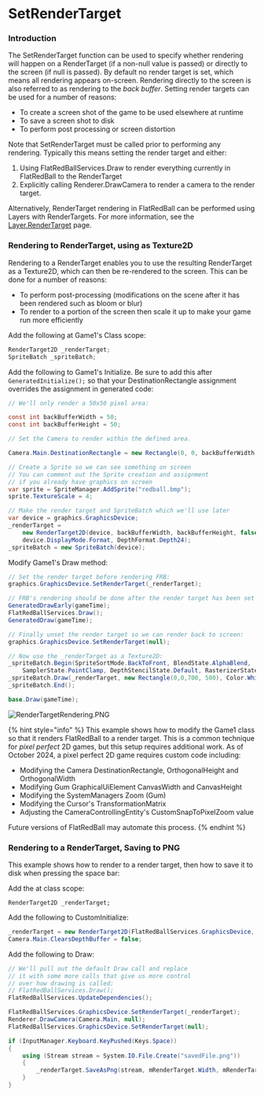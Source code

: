 # SetRenderTarget

### Introduction

The SetRenderTarget function can be used to specify  whether rendering will happen on a RenderTarget (if a non-null value is passed) or directly to the screen (if null is passed). By default no render target is set, which means all rendering appears on-screen. Rendering directly to the screen is also referred to as rendering to the _back buffer_. Setting render targets can be used for a number of reasons:

* To create a screen shot of the game to be used elsewhere at runtime
* To save a screen shot to disk
* To perform post processing or screen distortion

Note that SetRenderTarget must be called prior to performing any rendering. Typically this means setting the render target and either:

1. Using FlatRedBallServices.Draw to render everything currently in FlatRedBall to the RenderTarget
2. Explicitly calling Renderer.DrawCamera to render a camera to the render target.

Alternatively, RenderTarget rendering in FlatRedBall can be performed using Layers with RenderTargets. For more information, see the [Layer.RenderTarget](../../../flatredball/graphics/layer/rendertarget.md) page.

### Rendering to RenderTarget, using as Texture2D

Rendering to a RenderTarget enables you to use the resulting RenderTarget as a Texture2D, which can then be re-rendered to the screen. This can be done for a number of reasons:

* To perform post-processing (modifications on the scene after it has been rendered such as bloom or blur)
* To render to a portion of the screen then scale it up to make your game run more efficiently

Add the following at Game1's Class scope:

```csharp
RenderTarget2D _renderTarget;
SpriteBatch _spriteBatch;
```

Add the following to Game1's Initialize. Be sure to add this after `GeneratedInitialize();` so that your DestinationRectangle assignment overrides the assignment in generated code:

```csharp
// We'll only render a 50x50 pixel area:

const int backBufferWidth = 50;
const int backBufferHeight = 50;

// Set the Camera to render within the defined area.

Camera.Main.DestinationRectangle = new Rectangle(0, 0, backBufferWidth, backBufferHeight);

// Create a Sprite so we can see something on screen
// You can comment out the Sprite creation and assignment
// if you already have graphics on screen
var sprite = SpriteManager.AddSprite("redball.bmp");
sprite.TextureScale = 4;

// Make the render target and SpriteBatch which we'll use later
var device = graphics.GraphicsDevice;
_renderTarget = 
    new RenderTarget2D(device, backBufferWidth, backBufferHeight, false, 
    device.DisplayMode.Format, DepthFormat.Depth24);
_spriteBatch = new SpriteBatch(device);
```

Modify Game1's Draw method:

```csharp
// Set the render target before rendering FRB:
graphics.GraphicsDevice.SetRenderTarget(_renderTarget);

// FRB's rendering should be done after the render target has been set
GeneratedDrawEarly(gameTime);
FlatRedBallServices.Draw();
GeneratedDraw(gameTime);

// Finally unset the render target so we can render back to screen:
graphics.GraphicsDevice.SetRenderTarget(null);

// Now use the _renderTarget as a Texture2D:
_spriteBatch.Begin(SpriteSortMode.BackToFront, BlendState.AlphaBlend, 
    SamplerState.PointClamp, DepthStencilState.Default, RasterizerState.CullNone);
_spriteBatch.Draw(_renderTarget, new Rectangle(0,0,700, 500), Color.White);
_spriteBatch.End();

base.Draw(gameTime);
```

![RenderTargetRendering.PNG](../../../../.gitbook/assets/migrated\_media-RenderTargetRendering.PNG)

{% hint style="info" %}
This example shows how to modify the Game1 class so that it renders FlatRedBall to a render target. This is a common technique for _pixel perfect_ 2D games, but this setup requires additional work. As of October 2024, a pixel perfect 2D game requires custom code including:

* Modifying the Camera DestinationRectangle, OrthogonalHeight and OrthogonalWidth
* Modifying Gum GraphicalUiElement CanvasWidth and CanvasHeight
* Modifying the SystemManagers Zoom (Gum)
* Modifying the Cursor's TransformationMatrix
* Adjusting the CameraControllingEntity's CustomSnapToPixelZoom value

Future versions of FlatRedBall may automate this process.
{% endhint %}

### Rendering to a RenderTarget, Saving to PNG

This example shows how to render to a render target, then how to save it to disk when pressing the space bar:

Add the at class scope:

```
RenderTarget2D _renderTarget;
```

Add the following to CustomInitialize:

```csharp
_renderTarget = new RenderTarget2D(FlatRedBallServices.GraphicsDevice, 800, 600);
Camera.Main.ClearsDepthBuffer = false;
```

Add the following to Draw:

```csharp
// We'll pull out the default Draw call and replace
// it with some more calls that give us more control
// over how drawing is called:
// FlatRedBallServices.Draw();
FlatRedBallServices.UpdateDependencies();

FlatRedBallServices.GraphicsDevice.SetRenderTarget(_renderTarget);
Renderer.DrawCamera(Camera.Main, null);
FlatRedBallServices.GraphicsDevice.SetRenderTarget(null);

if (InputManager.Keyboard.KeyPushed(Keys.Space))
{
    using (Stream stream = System.IO.File.Create("savedFile.png"))
    {
        _renderTarget.SaveAsPng(stream, mRenderTarget.Width, mRenderTarget.Height);
    }
}
```
